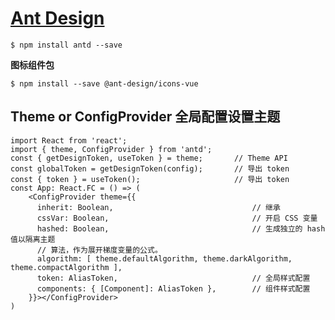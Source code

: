 # [Ant Design](https://ant-design.antgroup.com/index-cn)

    $ npm install antd --save

**图标组件包**

    $ npm install --save @ant-design/icons-vue    

## Theme or ConfigProvider 全局配置设置主题

```tsx
import React from 'react';
import { theme, ConfigProvider } from 'antd';
const { getDesignToken, useToken } = theme;       // Theme API
const globalToken = getDesignToken(config);       // 导出 token
const { token } = useToken();                     // 导出 token
const App: React.FC = () => (
	<ConfigProvider theme={{
	  inherit: Boolean,                               // 继承
	  cssVar: Boolean,                                // 开启 CSS 变量
	  hashed: Boolean,                                // 生成独立的 hash 值以隔离主题
	  // 算法，作为展开梯度变量的公式。
	  algorithm: [ theme.defaultAlgorithm, theme.darkAlgorithm, theme.compactAlgorithm ],
	  token: AliasToken,                              // 全局样式配置
	  components: { [Component]: AliasToken },        // 组件样式配置
	}}></ConfigProvider>
)
```